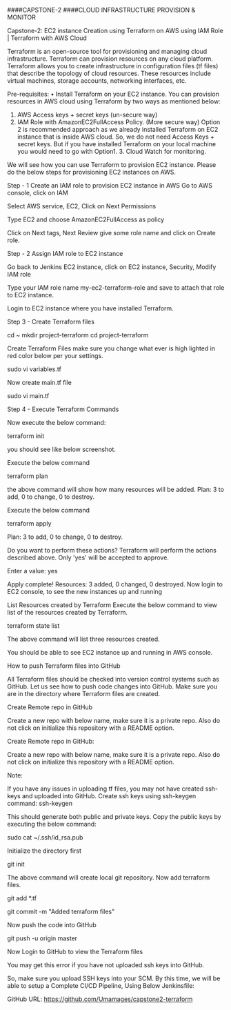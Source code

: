 ####CAPSTONE-2
####CLOUD INFRASTRUCTURE PROVISION & MONITOR

Capstone-2: EC2 instance Creation using Terraform on AWS using IAM Role | Terraform with AWS Cloud

Terraform is an open-source tool for provisioning and managing cloud infrastructure. Terraform can provision resources on any cloud platform. 
Terraform allows you to create infrastructure in configuration files (tf files) that describe the topology of cloud resources. These resources include virtual machines, storage accounts, networking interfaces, etc.


 

Pre-requisites:
•	Install Terraform on your EC2 instance.
You can provision resources in AWS cloud using Terraform by two ways as mentioned below:
1.	AWS Access keys + secret keys (un-secure way)
2.	IAM Role with AmazonEC2FullAccess Policy. (More secure way)
Option 2 is recommended approach as we already installed Terraform on EC2 instance that is inside AWS cloud. So, we do not need Access Keys + secret keys. But if you have installed Terraform on your local machine you would need to go with Option1.
    3. Cloud Watch for monitoring.

We will see how you can use Terraform to provision EC2 instance. Please do the below steps for provisioning EC2 instances on AWS.

Step - 1 Create an IAM role to provision EC2 instance in AWS 
Go to AWS console, click on IAM


 

Select AWS service, EC2, Click on Next Permissions

 
Type EC2 and choose AmazonEC2FullAccess as policy

 
Click on Next tags, Next Review
give some role name and click on Create role.

 



Step - 2 Assign IAM role to EC2 instance


Go back to Jenkins EC2 instance, click on EC2 instance, Security, Modify IAM role

 

Type your IAM role name my-ec2-terraform-role and save to attach that role to EC2 instance.

 

Login to EC2 instance where you have installed Terraform.

Step 3 - Create Terraform files

cd ~
mkdir project-terraform
cd project-terraform

Create Terraform Files
make sure you change what ever is high lighted in red color below per your settings.

sudo vi variables.tf



Now create main.tf file

sudo vi main.tf

Step 4 - Execute Terraform Commands

Now execute the below command:

terraform init

you should see like below screenshot.

 

Execute the below command

terraform plan

the above command will show how many resources will be added.
Plan: 3 to add, 0 to change, 0 to destroy.


Execute the below command

terraform apply

Plan: 3 to add, 0 to change, 0 to destroy.

Do you want to perform these actions?
  Terraform will perform the actions described above.
  Only 'yes' will be accepted to approve.

  Enter a value: yes

Apply complete! Resources: 3 added, 0 changed, 0 destroyed.
Now login to EC2 console, to see the new instances up and running

List Resources created by Terraform
Execute the below command to view list of the resources created by Terraform.

terraform state list

The above command will list three resources created.

 

You should be able to see EC2 instance up and running in AWS console.


How to push Terraform files into GitHub

All Terraform files should be checked into version control systems such as GitHub. Let us see how to push code changes into GitHub. Make sure you are in the directory where Terraform files are created.

Create Remote repo in GitHub

Create a new repo with below name, make sure it is a private repo. Also do not click on initialize this repository with a README option.


Create Remote repo in GitHub:

Create a new repo with below name, make sure it is a private repo. Also do not click on initialize this repository with a README option.

  


Note:

If you have any issues in uploading tf files, you may not have created ssh-keys and uploaded into GitHub. Create ssh keys using ssh-keygen command:
ssh-keygen

This should generate both public and private keys.
Copy the public keys by executing the below command:

sudo cat ~/.ssh/id_rsa.pub

Initialize the directory first

git init

The above command will create local git repository.
Now add terraform files.

git add *.tf

git commit -m "Added terraform files"



Now push the code into GitHub

git push -u origin master

Now Login to GitHub to view the Terraform files

You may get this error if you have not uploaded ssh keys into GitHub.

 

So, make sure you upload SSH keys into your SCM.
By this time, we will be able to setup a Complete CI/CD Pipeline, Using Below Jenkinsfile:

 
 


GitHub URL:
https://github.com/Umamages/capstone2-terraform


